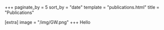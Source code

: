 +++
paginate_by = 5
sort_by = "date"
template = "publications.html"
title = "Publications"

[extra]
image = "/img/GW.png"
+++
Hello